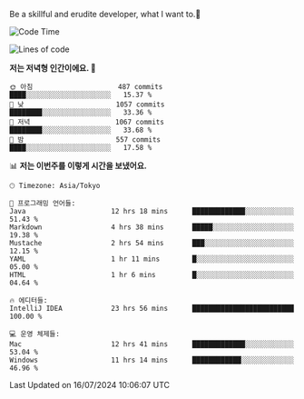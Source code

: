 Be a skillful and erudite developer, what I want to.👶

<!--START_SECTION:waka-->
![Code Time](http://img.shields.io/badge/Code%20Time-1%2C060%20hrs%209%20mins-blue)

![Lines of code](https://img.shields.io/badge/%EC%A0%80%EB%8A%94%20%EC%97%AC%ED%83%9C%EA%B9%8C%EC%A7%80%20-2.7%20million%20%EC%A4%84%EC%9D%98%20%EC%BD%94%EB%93%9C%EB%A5%BC%20%EC%9E%91%EC%84%B1%ED%96%88%EC%96%B4%EC%9A%94.-blue)

**저는 저녁형 인간이에요. 🦉** 

```text
🌞 아침                     487 commits         ████░░░░░░░░░░░░░░░░░░░░░   15.37 % 
🌆 낮　                     1057 commits        ████████░░░░░░░░░░░░░░░░░   33.36 % 
🌃 저녁                     1067 commits        ████████░░░░░░░░░░░░░░░░░   33.68 % 
🌙 밤　                     557 commits         ████░░░░░░░░░░░░░░░░░░░░░   17.58 % 
```


📊 **저는 이번주를 이렇게 시간을 보냈어요.** 

```text
🕑︎ Timezone: Asia/Tokyo

💬 프로그래밍 언어들: 
Java                     12 hrs 18 mins      █████████████░░░░░░░░░░░░   51.43 % 
Markdown                 4 hrs 38 mins       █████░░░░░░░░░░░░░░░░░░░░   19.38 % 
Mustache                 2 hrs 54 mins       ███░░░░░░░░░░░░░░░░░░░░░░   12.15 % 
YAML                     1 hr 11 mins        █░░░░░░░░░░░░░░░░░░░░░░░░   05.00 % 
HTML                     1 hr 6 mins         █░░░░░░░░░░░░░░░░░░░░░░░░   04.64 % 

🔥 에디터들: 
IntelliJ IDEA            23 hrs 56 mins      █████████████████████████   100.00 % 

💻 운영 체제들: 
Mac                      12 hrs 41 mins      █████████████░░░░░░░░░░░░   53.04 % 
Windows                  11 hrs 14 mins      ████████████░░░░░░░░░░░░░   46.96 % 
```


 Last Updated on 16/07/2024 10:06:07 UTC
<!--END_SECTION:waka-->
